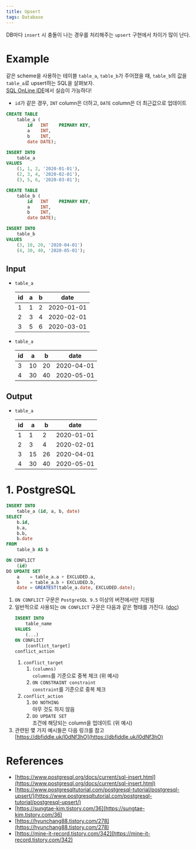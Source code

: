 ```yaml
---
title: Upsert
tags: Database
---
```


<!--more-->

DB마다 `insert` 시 충돌이 나는 경우를 처리해주는 `upsert` 구현에서 차이가 많이 난다.

# Example
같은 scheme을 사용하는 테이블 `table_a`, `table_b`가 주어졌을 때, `table_b`의 값을 `table_a`로 upsert하는 SQL을 살펴보자. \
[SQL OnLine IDE](https://sqliteonline.com/)에서 실습이 가능하다!

- `id`가 같은 경우, `INT` column은 더하고, `DATE` column은 더 최근값으로 업데이트

```sql
CREATE TABLE
    table_a (
        id   INT    PRIMARY KEY,
        a    INT,
        b    INT,
        date DATE);

INSERT INTO
    table_a
VALUES
    (1, 1, 2, '2020-01-01'),
    (2, 3, 4, '2020-02-01'),
    (3, 5, 6, '2020-03-01');

CREATE TABLE
    table_b (
        id   INT    PRIMARY KEY,
        a    INT,
        b    INT,
        date DATE);

INSERT INTO
    table_b
VALUES
    (3, 10, 20, '2020-04-01')
    (4, 30, 40, '2020-05-01');
```

## Input
- `table_a`

    |id | a | b | date       |  
    |---|---|---|------------|
    | 1 | 1 | 2 | 2020-01-01 |
    | 2 | 3 | 4 | 2020-02-01 |
    | 3 | 5 | 6 | 2020-03-01 |

- `table_a`

    |id | a | b | date       |  
    |---|---|---|------------|
    | 3 | 10| 20| 2020-04-01 |
    | 4 | 30| 40| 2020-05-01 |

## Output
- `table_a`

    |id | a | b | date       |  
    |---|---|---|------------|
    | 1 | 1 | 2 | 2020-01-01 |
    | 2 | 3 | 4 | 2020-02-01 |
    | 3 | 15| 26| 2020-04-01 |
    | 4 | 30| 40| 2020-05-01 |


# 1. PostgreSQL
```sql
INSERT INTO
    table_a (id, a, b, date)
SELECT
    b.id,
    b.a,
    b.b,
    b.date
FROM
    table_b AS b

ON CONFLICT
    (id)
DO UPDATE SET
    a    = table_a.a + EXCLUDED.a,
    b    = table_a.b + EXCLUDED.b,
    date = GREATEST(table_a.date, EXCLUDED.date);
```

1. `ON CONFLICT` 구문은 `PostgreSQL 9.5` 이상의 버전에서만 지원됨
2. 일반적으로 사용되는 `ON CONFLICT` 구문은 다음과 같은 형태를 가진다. ([doc](https://www.postgresql.org/docs/current/sql-insert.html))
    ```sql
    INSERT INTO
        table_name
    VALUES
        (...)
    ON CONFLICT
        [conflict_target]
    conflict_action
    ```
    1. `conflict_target`
        1. `(columns)` \
        `columns`를 기준으로 중복 체크 (위 예시)
        2. `ON CONSTRAINT constraint` \
        `constraint`를 기준으로 중복 체크
    2. `conflict_action`
        1. `DO NOTHING` \
        아무 것도 하지 않음
        2. `DO UPDATE SET` \
        조건에 해당되는 column을 업데이트 (위 예시)
4. 관련된 몇 가지 예시들은 다음 링크를 참고 \
[https://dbfiddle.uk/l0dNf3hO](https://dbfiddle.uk/l0dNf3hO)


# References
- [https://www.postgresql.org/docs/current/sql-insert.html](https://www.postgresql.org/docs/current/sql-insert.html)
- [https://www.postgresqltutorial.com/postgresql-tutorial/postgresql-upsert/](https://www.postgresqltutorial.com/postgresql-tutorial/postgresql-upsert/)
- [https://sungtae-kim.tistory.com/36](https://sungtae-kim.tistory.com/36)
- [https://hyunchang88.tistory.com/278](https://hyunchang88.tistory.com/278)
- [https://mine-it-record.tistory.com/342](https://mine-it-record.tistory.com/342)
